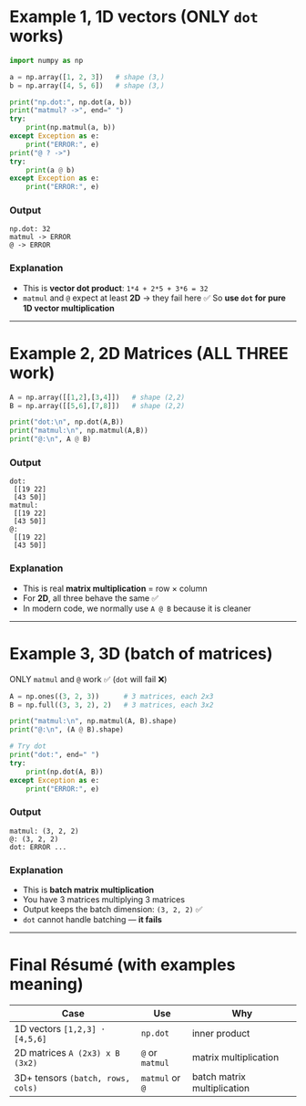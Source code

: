 # Example 1, 1D vectors (ONLY `dot` works)

```python
import numpy as np

a = np.array([1, 2, 3])   # shape (3,)
b = np.array([4, 5, 6])   # shape (3,)

print("np.dot:", np.dot(a, b))
print("matmul? ->", end=" ")
try:
    print(np.matmul(a, b))
except Exception as e:
    print("ERROR:", e)
print("@ ? ->")
try:
    print(a @ b)
except Exception as e:
    print("ERROR:", e)
```

### Output

```
np.dot: 32
matmul -> ERROR
@ -> ERROR
```

### Explanation

* This is **vector dot product**: `1*4 + 2*5 + 3*6 = 32`
* `matmul` and `@` expect at least **2D** → they fail here
  ✅ So **use `dot` for pure 1D vector multiplication**

---

# Example 2, 2D Matrices (ALL THREE work)

```python
A = np.array([[1,2],[3,4]])   # shape (2,2)
B = np.array([[5,6],[7,8]])   # shape (2,2)

print("dot:\n", np.dot(A,B))
print("matmul:\n", np.matmul(A,B))
print("@:\n", A @ B)
```

### Output

```
dot:
 [[19 22]
 [43 50]]
matmul:
 [[19 22]
 [43 50]]
@:
 [[19 22]
 [43 50]]
```

### Explanation

* This is real **matrix multiplication** = row × column
* For **2D**, all three behave the same ✅
* In modern code, we normally use `A @ B` because it is cleaner

---

# Example 3, 3D (batch of matrices)

ONLY `matmul` and `@` work ✅
(`dot` will fail ❌)

```python
A = np.ones((3, 2, 3))      # 3 matrices, each 2x3
B = np.full((3, 3, 2), 2)   # 3 matrices, each 3x2

print("matmul:\n", np.matmul(A, B).shape)
print("@:\n", (A @ B).shape)

# Try dot
print("dot:", end=" ")
try:
    print(np.dot(A, B))
except Exception as e:
    print("ERROR:", e)
```

### Output

```
matmul: (3, 2, 2)
@: (3, 2, 2)
dot: ERROR ...
```

### Explanation

* This is **batch matrix multiplication**
* You have 3 matrices multiplying 3 matrices
* Output keeps the batch dimension: `(3, 2, 2)` ✅
* `dot` cannot handle batching — **it fails**

---

# Final Résumé (with examples meaning)

| Case                              | Use             | Why                         |
| --------------------------------- | --------------- | --------------------------- |
| 1D vectors `[1,2,3] · [4,5,6]`    | `np.dot`        | inner product               |
| 2D matrices `A (2x3) x B (3x2)`   | `@` or `matmul` | matrix multiplication       |
| 3D+ tensors `(batch, rows, cols)` | `matmul` or `@` | batch matrix multiplication |